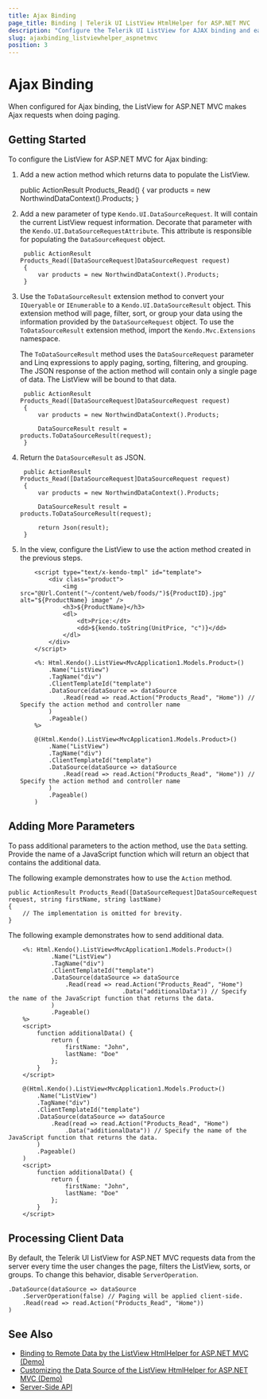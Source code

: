 ```yaml
---
title: Ajax Binding
page_title: Binding | Telerik UI ListView HtmlHelper for ASP.NET MVC
description: "Configure the Telerik UI ListView for AJAX binding and easily enable client-data processing during AJAX binding."
slug: ajaxbinding_listviewhelper_aspnetmvc
position: 3
---
```


# Ajax Binding

When configured for Ajax binding, the ListView for ASP.NET MVC makes Ajax requests when doing paging.

## Getting Started

To configure the ListView for ASP.NET MVC for Ajax binding:

1. Add a new action method which returns data to populate the ListView.

      public ActionResult Products_Read()
        {
            var products = new NorthwindDataContext().Products;
        }

1. Add a new parameter of type `Kendo.UI.DataSourceRequest`. It will contain the current ListView request information. Decorate that parameter with the `Kendo.UI.DataSourceRequestAttribute`. This attribute is responsible for populating the `DataSourceRequest` object.

        public ActionResult Products_Read([DataSourceRequest]DataSourceRequest request)
        {
            var products = new NorthwindDataContext().Products;
        }

1. Use the `ToDataSourceResult` extension method to convert your `IQueryable` or `IEnumerable` to a `Kendo.UI.DataSourceResult` object. This extension method will page, filter, sort, or group your data using the information provided by the `DataSourceRequest` object. To use the `ToDataSourceResult` extension method, import the `Kendo.Mvc.Extensions` namespace.

    The `ToDataSourceResult` method uses the `DataSourceRequest` parameter and Linq expressions to apply paging, sorting, filtering, and grouping. The JSON response of the action method will contain only a single page of data. The ListView will be bound to that data.

        public ActionResult Products_Read([DataSourceRequest]DataSourceRequest request)
        {
            var products = new NorthwindDataContext().Products;

            DataSourceResult result = products.ToDataSourceResult(request);
        }

1. Return the `DataSourceResult` as JSON.

        public ActionResult Products_Read([DataSourceRequest]DataSourceRequest request)
        {
            var products = new NorthwindDataContext().Products;

            DataSourceResult result = products.ToDataSourceResult(request);

            return Json(result);
        }

1. In the view, configure the ListView to use the action method created in the previous steps.

    ```Item-Template
        <script type="text/x-kendo-tmpl" id="template">
            <div class="product">
                <img src="@Url.Content("~/content/web/foods/")${ProductID}.jpg" alt="${ProductName} image" />
                <h3>${ProductName}</h3>
                <dl>
                    <dt>Price:</dt>
                    <dd>${kendo.toString(UnitPrice, "c")}</dd>
                </dl>
            </div>
        </script>
    ```
    ```ASPX
        <%: Html.Kendo().ListView<MvcApplication1.Models.Product>()
            .Name("ListView")
            .TagName("div")
            .ClientTemplateId("template")
            .DataSource(dataSource => dataSource
                .Read(read => read.Action("Products_Read", "Home")) // Specify the action method and controller name
            )
            .Pageable()
        %>
    ```
    ```Razor
        @(Html.Kendo().ListView<MvcApplication1.Models.Product>()
            .Name("ListView")
            .TagName("div")
            .ClientTemplateId("template")
            .DataSource(dataSource => dataSource
                .Read(read => read.Action("Products_Read", "Home")) // Specify the action method and controller name
            )
            .Pageable()
        )
    ```

## Adding More Parameters

To pass additional parameters to the action method, use the `Data` setting. Provide the name of a JavaScript function which will return an object that contains the additional data.

The following example demonstrates how to use the `Action` method.

    public ActionResult Products_Read([DataSourceRequest]DataSourceRequest request, string firstName, string lastName)
    {
        // The implementation is omitted for brevity.
    }

The following example demonstrates how to send additional data.

```ASPX
    <%: Html.Kendo().ListView<MvcApplication1.Models.Product>()
            .Name("ListView")
            .TagName("div")
            .ClientTemplateId("template")
            .DataSource(dataSource => dataSource
                .Read(read => read.Action("Products_Read", "Home")
                                .Data("additionalData")) // Specify the name of the JavaScript function that returns the data.
            )
            .Pageable()
    %>
    <script>
        function additionalData() {
            return {
                firstName: "John",
                lastName: "Doe"
            };
        }
    </script>
```
```Razor
    @(Html.Kendo().ListView<MvcApplication1.Models.Product>()
        .Name("ListView")
        .TagName("div")
        .ClientTemplateId("template")
        .DataSource(dataSource => dataSource
            .Read(read => read.Action("Products_Read", "Home")
                .Data("additionalData")) // Specify the name of the JavaScript function that returns the data.
        )
        .Pageable()
    )
    <script>
        function additionalData() {
            return {
                firstName: "John",
                lastName: "Doe"
            };
        }
    </script>
```

## Processing Client Data

By default, the Telerik UI ListView for ASP.NET MVC requests data from the server every time the user changes the page, filters the ListView, sorts, or groups. To change this behavior, disable `ServerOperation`.

    .DataSource(dataSource => dataSource
        .ServerOperation(false) // Paging will be applied client-side.
        .Read(read => read.Action("Products_Read", "Home"))
    )

## See Also

* [Binding to Remote Data by the ListView HtmlHelper for ASP.NET MVC (Demo)](https://demos.telerik.com/aspnet-mvc/listview/remote-data-binding)
* [Customizing the Data Source of the ListView HtmlHelper for ASP.NET MVC (Demo)](https://demos.telerik.com/aspnet-mvc/listview/custom-datasource)
* [Server-Side API](/api/listview)
